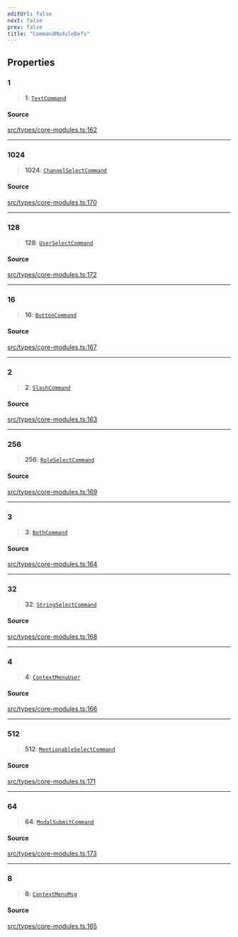 ```yaml
---
editUrl: false
next: false
prev: false
title: "CommandModuleDefs"
---
```


## Properties

### 1

> **1**: [`TextCommand`](/v4/api/interfaces/textcommand/)

#### Source

[src/types/core-modules.ts:162](https://github.com/sern-handler/handler/blob/222ecd9b61ad0b94830a2a9444118f01e1b7d6cd/src/types/core-modules.ts#L162)

***

### 1024

> **1024**: [`ChannelSelectCommand`](/v4/api/interfaces/channelselectcommand/)

#### Source

[src/types/core-modules.ts:170](https://github.com/sern-handler/handler/blob/222ecd9b61ad0b94830a2a9444118f01e1b7d6cd/src/types/core-modules.ts#L170)

***

### 128

> **128**: [`UserSelectCommand`](/v4/api/interfaces/userselectcommand/)

#### Source

[src/types/core-modules.ts:172](https://github.com/sern-handler/handler/blob/222ecd9b61ad0b94830a2a9444118f01e1b7d6cd/src/types/core-modules.ts#L172)

***

### 16

> **16**: [`ButtonCommand`](/v4/api/interfaces/buttoncommand/)

#### Source

[src/types/core-modules.ts:167](https://github.com/sern-handler/handler/blob/222ecd9b61ad0b94830a2a9444118f01e1b7d6cd/src/types/core-modules.ts#L167)

***

### 2

> **2**: [`SlashCommand`](/v4/api/interfaces/slashcommand/)

#### Source

[src/types/core-modules.ts:163](https://github.com/sern-handler/handler/blob/222ecd9b61ad0b94830a2a9444118f01e1b7d6cd/src/types/core-modules.ts#L163)

***

### 256

> **256**: [`RoleSelectCommand`](/v4/api/interfaces/roleselectcommand/)

#### Source

[src/types/core-modules.ts:169](https://github.com/sern-handler/handler/blob/222ecd9b61ad0b94830a2a9444118f01e1b7d6cd/src/types/core-modules.ts#L169)

***

### 3

> **3**: [`BothCommand`](/v4/api/interfaces/bothcommand/)

#### Source

[src/types/core-modules.ts:164](https://github.com/sern-handler/handler/blob/222ecd9b61ad0b94830a2a9444118f01e1b7d6cd/src/types/core-modules.ts#L164)

***

### 32

> **32**: [`StringSelectCommand`](/v4/api/interfaces/stringselectcommand/)

#### Source

[src/types/core-modules.ts:168](https://github.com/sern-handler/handler/blob/222ecd9b61ad0b94830a2a9444118f01e1b7d6cd/src/types/core-modules.ts#L168)

***

### 4

> **4**: [`ContextMenuUser`](/v4/api/interfaces/contextmenuuser/)

#### Source

[src/types/core-modules.ts:166](https://github.com/sern-handler/handler/blob/222ecd9b61ad0b94830a2a9444118f01e1b7d6cd/src/types/core-modules.ts#L166)

***

### 512

> **512**: [`MentionableSelectCommand`](/v4/api/interfaces/mentionableselectcommand/)

#### Source

[src/types/core-modules.ts:171](https://github.com/sern-handler/handler/blob/222ecd9b61ad0b94830a2a9444118f01e1b7d6cd/src/types/core-modules.ts#L171)

***

### 64

> **64**: [`ModalSubmitCommand`](/v4/api/interfaces/modalsubmitcommand/)

#### Source

[src/types/core-modules.ts:173](https://github.com/sern-handler/handler/blob/222ecd9b61ad0b94830a2a9444118f01e1b7d6cd/src/types/core-modules.ts#L173)

***

### 8

> **8**: [`ContextMenuMsg`](/v4/api/interfaces/contextmenumsg/)

#### Source

[src/types/core-modules.ts:165](https://github.com/sern-handler/handler/blob/222ecd9b61ad0b94830a2a9444118f01e1b7d6cd/src/types/core-modules.ts#L165)
